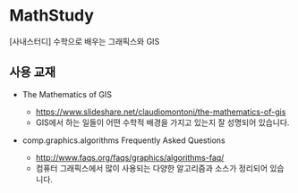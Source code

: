 # MathStudy
[사내스터디] 수학으로 배우는 그래픽스와 GIS


## 사용 교재
* The Mathematics of GIS 
  - https://www.slideshare.net/claudiomontoni/the-mathematics-of-gis
  - GIS에서 하는 일들이 어떤 수학적 배경을 가지고 있는지 잘 성명되어 있습니다.

* comp.graphics.algorithms Frequently Asked Questions
  - http://www.faqs.org/faqs/graphics/algorithms-faq/
  - 컴퓨터 그래픽스에서 많이 사용되는 다양한 알고리즘과 소스가 정리되어 있습니다.

